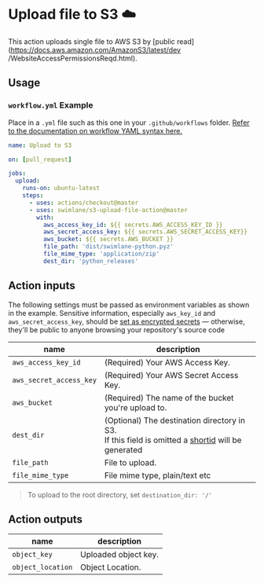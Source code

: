 # Upload file to S3 ☁️

This action uploads single file to AWS S3 by [public read](https://docs.aws.amazon.com/AmazonS3/latest/dev
/WebsiteAccessPermissionsReqd.html).

## Usage

### `workflow.yml` Example

Place in a `.yml` file such as this one in your `.github/workflows` folder. [Refer to the documentation on workflow YAML syntax here.](https://help.github.com/en/articles/workflow-syntax-for-github-actions)

```yaml
name: Upload to S3

on: [pull_request]

jobs:
  upload:
    runs-on: ubuntu-latest
    steps:
      - uses: actions/checkout@master
      - uses: swimlane/s3-upload-file-action@master
        with:
          aws_access_key_id: ${{ secrets.AWS_ACCESS_KEY_ID }}
          aws_secret_access_key: ${{ secrets.AWS_SECRET_ACCESS_KEY}}
          aws_bucket: ${{ secrets.AWS_BUCKET }}
          file_path: 'dist/swimlane-python.pyz'
          file_mime_type: 'application/zip'
          dest_dir: 'python_releases'
```
## Action inputs

The following settings must be passed as environment variables as shown in the example. Sensitive information, especially `aws_key_id` and `aws_secret_access_key`, should be [set as encrypted secrets](https://help.github.com/en/articles/virtual-environments-for-github-actions#creating-and-using-secrets-encrypted-variables) — otherwise, they'll be public to anyone browsing your repository's source code

| name                    | description                                                  |
| ----------------------- | ------------------------------------------------------------ |
| `aws_access_key_id`     | (Required) Your AWS Access Key. |
| `aws_secret_access_key` | (Required) Your AWS Secret Access Key.  |
| `aws_bucket`            | (Required) The name of the bucket you're upload to.          |
| `dest_dir`              | (Optional) The destination directory in S3.<br /> If this field is omitted a [shortid](https://github.com/dylang/shortid) will be generated |
| `file_path`             | File to upload.   |
| `file_mime_type`        | File mime type, plain/text etc    |

> To upload to the root directory, set `destination_dir: '/'`

## Action outputs

| name               | description          |
| ------------------ | ---------------------|
| `object_key`       | Uploaded object key. |
| `object_location`  | Object Location.     |

